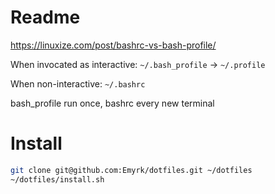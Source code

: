 # Readme

https://linuxize.com/post/bashrc-vs-bash-profile/

When invocated as interactive: `~/.bash_profile` -> `~/.profile`

When non-interactive: `~/.bashrc`

bash_profile run once, bashrc every new terminal


# Install

```bash
git clone git@github.com:Emyrk/dotfiles.git ~/dotfiles
~/dotfiles/install.sh
```

